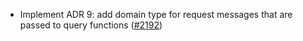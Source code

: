 *   Implement ADR 9: add domain type for request messages that are passed to query
    functions ([#2192](https://github.com/informalsystems/ibc-rs/issues/2192))
